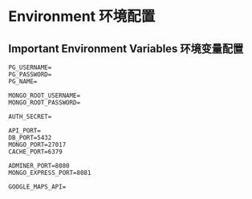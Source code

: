 # Environment 环境配置


## Important Environment Variables 环境变量配置

```
PG_USERNAME=
PG_PASSWORD=
PG_NAME=

MONGO_ROOT_USERNAME=
MONGO_ROOT_PASSWORD=

AUTH_SECRET=

API_PORT=
DB_PORT=5432
MONGO_PORT=27017
CACHE_PORT=6379

ADMINER_PORT=8080
MONGO_EXPRESS_PORT=8081

GOOGLE_MAPS_API=
```
